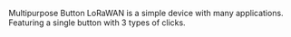 Multipurpose Button LoRaWAN is a simple device with many applications. Featuring a single button with 3 types of clicks.
